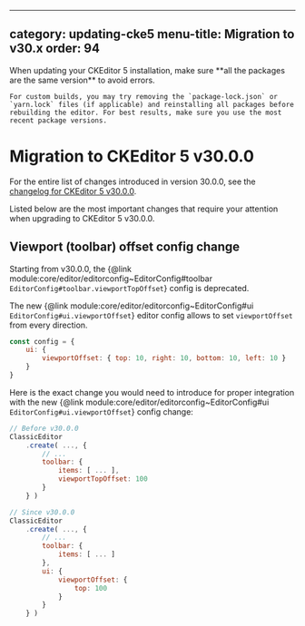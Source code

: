
---
category: updating-cke5
menu-title: Migration to v30.x
order: 94
---

<info-box>
	When updating your CKEditor 5 installation, make sure **all the packages are the same version** to avoid errors.

	For custom builds, you may try removing the `package-lock.json` or `yarn.lock` files (if applicable) and reinstalling all packages before rebuilding the editor. For best results, make sure you use the most recent package versions.
</info-box>

# Migration to CKEditor 5 v30.0.0

For the entire list of changes introduced in version 30.0.0, see the [changelog for CKEditor 5 v30.0.0](https://github.com/ckeditor/ckeditor5/blob/master/CHANGELOG.md#3000-2021-09-27).

Listed below are the most important changes that require your attention when upgrading to CKEditor 5 v30.0.0.

## Viewport (toolbar) offset config change

Starting from v30.0.0, the {@link module:core/editor/editorconfig~EditorConfig#toolbar `EditorConfig#toolbar.viewportTopOffset`} config is deprecated.

The new {@link module:core/editor/editorconfig~EditorConfig#ui `EditorConfig#ui.viewportOffset`} editor config allows to set `viewportOffset` from every direction.

```js
const config = {
	ui: {
		viewportOffset: { top: 10, right: 10, bottom: 10, left: 10 }
	}
}
```

Here is the exact change you would need to introduce for proper integration with the new {@link module:core/editor/editorconfig~EditorConfig#ui `EditorConfig#ui.viewportOffset`} config change:

```js
// Before v30.0.0
ClassicEditor
    .create( ..., {
        // ...
        toolbar: {
            items: [ ... ],
			viewportTopOffset: 100
        }
    } )

// Since v30.0.0
ClassicEditor
    .create( ..., {
        // ...
        toolbar: {
            items: [ ... ]
        },
		ui: {
			viewportOffset: {
				top: 100
			}
		}
    } )
```
